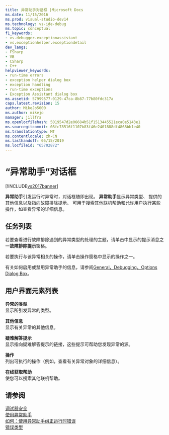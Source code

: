 ```yaml
---
title: 异常助手对话框 |Microsoft Docs
ms.date: 11/15/2016
ms.prod: visual-studio-dev14
ms.technology: vs-ide-debug
ms.topic: conceptual
f1_keywords:
- vs.debugger.exceptionassistant
- vs.exceptionhelper.exceptiondetail
dev_langs:
- FSharp
- VB
- CSharp
- C++
helpviewer_keywords:
- run-time errors
- exception helper dialog box
- exception handling
- run-time exceptions
- Exception Assistant dialog box
ms.assetid: 57999577-0129-47ca-8b87-77b80fdc317a
caps.latest.revision: 15
author: MikeJo5000
ms.author: mikejo
manager: jillfra
ms.openlocfilehash: 5019547d2e06684b51f1513445521eca0e5143e1
ms.sourcegitcommit: 08fc78516f1107b83f46e2401888df4868bb1e40
ms.translationtype: MT
ms.contentlocale: zh-CN
ms.lasthandoff: 05/15/2019
ms.locfileid: "65702872"
---
```

# <a name="exception-assistant-dialog-box"></a>“异常助手”对话框
[!INCLUDE[vs2017banner](../includes/vs2017banner.md)]

**异常助手**引发运行时异常时，对话框随即出现。 **异常助手**显示异常类型、 提供的其他信息以及指向故障排除提示、 可用于搜索其他联机帮助和允许用户执行某些操作，如查看异常的详细信息。  
  
## <a name="task-list"></a>任务列表  
 若要查看进行故障排除遇到的异常类型的处理的主题，请单击中显示的提示消息之一**故障排除提示**窗格。  
  
 若要执行与该异常相关的操作，请单击操作窗格中显示的操作之一。  
  
 有关如何启用或禁用异常助手的信息，请参阅[General，Debugging，Options Dialog Box](../debugger/general-debugging-options-dialog-box.md)。  
  
## <a name="user-interface-element-list"></a>用户界面元素列表  
 **异常的类型**  
 显示所引发异常的类型。  
  
 **其他信息**  
 显示有关异常的其他信息。  
  
 **疑难解答提示**  
 显示指向疑难解答提示的链接，这些提示可帮助您发现异常的源。  
  
 **操作**  
 列出可执行的操作（例如，查看有关异常对象的详细信息）。  
  
 **在线获取帮助**  
 使您可以搜索其他联机帮助。  
  
## <a name="see-also"></a>请参阅  
 [调试器安全](../debugger/debugger-security.md)   
 [使用异常助手](https://msdn.microsoft.com/library/e0a78c50-7318-4d54-af51-40c00aea8711)   
 [如何：使用异常助手纠正运行时错误](https://msdn.microsoft.com/library/23b08d45-7b20-42c9-bdc9-fb3157ad823b)   
 [错误类型](https://msdn.microsoft.com/library/3048aabf-8c97-4e13-9150-853769cb5f6f)
